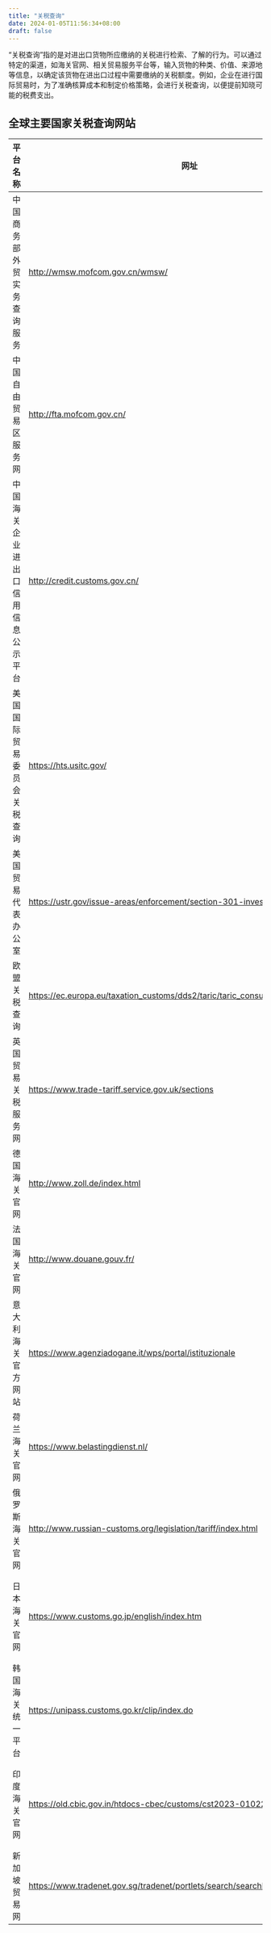 ```yaml
---
title: "关税查询"
date: 2024-01-05T11:56:34+08:00
draft: false
---
```



“关税查询”指的是对进出口货物所应缴纳的关税进行检索、了解的行为。可以通过特定的渠道，如海关官网、相关贸易服务平台等，输入货物的种类、价值、来源地等信息，以确定该货物在进出口过程中需要缴纳的关税额度。例如，企业在进行国际贸易时，为了准确核算成本和制定价格策略，会进行关税查询，以便提前知晓可能的税费支出。

## 全球主要国家关税查询网站
| 平台名称 | 网址 | 简介 |
| --- | --- | --- |
| 中国商务部外贸实务查询服务 | http://wmsw.mofcom.gov.cn/wmsw/ | 提供全球88国/地区进出口税费，48国/地区监管条件，55国/地区税费计算 |
| 中国自由贸易区服务网 | http://fta.mofcom.gov.cn/ | 可查询RCEP成员国及其他与中国签订自贸协定国家的协定税率等信息 |
| 中国海关企业进出口信用信息公示平台 | http://credit.customs.gov.cn/ | 能查询企业的信用等级、备案信息、海关备案编码信息等，也有相关政策法规和税率调整通知 |
| 美国国际贸易委员会关税查询 | https://hts.usitc.gov/ | 输入中国HS编码的前六位数，可查找对应的美国本地HTS编码，查看“Rates of Duty”中的“General”栏为一般进口税率 |
| 美国贸易代表办公室 | https://ustr.gov/issue-areas/enforcement/section-301-investigations/search | 可查询美国对华加征关税产品清单 |
| 欧盟关税查询 | https://ec.europa.eu/taxation_customs/dds2/taric/taric_consultation.jsp?lang=en | 可查询欧盟27国从第三国进口产品的关税信息 |
| 英国贸易关税服务网 | https://www.trade-tariff.service.gov.uk/sections | 可查询英国脱欧后的关税制度相关信息 |
| 德国海关官网 | http://www.zoll.de/index.html | 可获取德国海关的各类信息，包括海关编码、进出口规定等 |
| 法国海关官网 | http://www.douane.gouv.fr/ | 能查询法国海关的相关政策、编码及数据等 |
| 意大利海关官方网站 | https://www.agenziadogane.it/wps/portal/istituzionale | 可进行海关码查询及了解进口和出口规定 |
| 荷兰海关官网 | https://www.belastingdienst.nl/ | 可以获取荷兰海关的政策、手续及部分贸易数据等 |
| 俄罗斯海关官网 | http://www.russian-customs.org/legislation/tariff/index.html | 可查询俄罗斯进口关税及编码等信息 |
| 日本海关官网 | https://www.customs.go.jp/english/index.htm | 可查看日本关税，以及RCEP框架下中国出口至日本享受零关税待遇的产品信息 |
| 韩国海关统一平台 | https://unipass.customs.go.kr/clip/index.do | 韩国是RCEP缔约方，可查询相关关税政策及税率变化等 |
| 印度海关官网 | https://old.cbic.gov.in/htdocs-cbec/customs/cst2023-010223/cst-idx | 印度海关按商品名称及海关编码（HS code）对关税项目进行分类，可查询其关税相关信息 |
| 新加坡贸易网 | https://www.tradenet.gov.sg/tradenet/portlets/search/searchhsca/searchinithsca.do | 可查询新加坡对少数产品如烟草、酒精、石油和汽车等征收的进口税信息 |